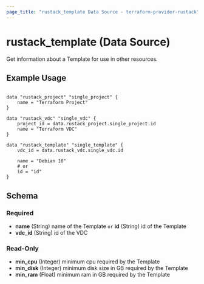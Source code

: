 ```yaml
---
page_title: "rustack_template Data Source - terraform-provider-rustack"
---
```

# rustack_template (Data Source)

Get information about a Template for use in other resources. 

## Example Usage

```hcl

data "rustack_project" "single_project" {
    name = "Terraform Project"
}

data "rustack_vdc" "single_vdc" {
    project_id = data.rustack_project.single_project.id
    name = "Terraform VDC"
}

data "rustack_template" "single_template" {
    vdc_id = data.rustack_vdc.single_vdc.id
    
    name = "Debian 10"
    # or
    id = "id"
}

```

## Schema

### Required

- **name** (String) name of the Template `or` **id** (String) id of the Template
- **vdc_id** (String) id of the VDC

### Read-Only

- **min_cpu** (Integer) minimum cpu required by the Template
- **min_disk** (Integer) minimum disk size in GB required by the Template
- **min_ram** (Float) minimum ram in GB required by the Template
